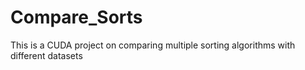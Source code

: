# Compare_Sorts
This is a CUDA project on comparing multiple sorting algorithms with different datasets
